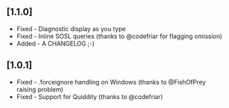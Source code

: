 ## [1.1.0]

* Fixed - Diagnostic display as you type
* Fixed - Inline SOSL queries (thanks to @codefriar for flagging omission)
* Added - A CHANGELOG ;-) 

## [1.0.1]

* Fixed - .forceignore handling on Windows (thanks to @FishOfPrey raising problem)
* Fixed - Support for Quiddity (thanks to @codefriar)

